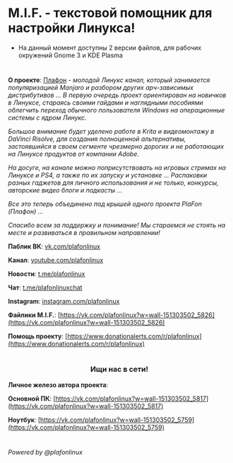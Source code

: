 # M.I.F. - текстовой помощник для настройки Линукса! 

- На данный момент доступны 2 версии файлов, для рабочих окружений Gnome 3 и KDE Plasma

#

<b>О проекте</b>: [Плафон](https://vk.com/plafonlinux) - <i>молодой Линукс канал, который занимается популяризацией Manjaro и разбором других арч-зависимых дистрибутивов ... В первую очередь проект ориентирован на новичков в Линуксе, стараясь своими гайдами и наглядными пособиями облегчить переход обычного пользователя Windows на операционные системы с ядром Линукс.

Большое внимание будет уделено работе в Krita и видеомонтажу в DaVinci Risolve, для создания полноценной альтернативы, застоявшийся в своем сегменте чрезмерно дорогих и не работающих на Линуксе продуктов от компании Adobe.

На досуге, на канале можно поприсутствовать на игровых стримах на Линуксе и PS4, а также по их запуску и установке ... Распаковки разных гаджетов для личного использования и не только, конкурсы, авторские видео блоги и подкасты ...

Все это теперь объединено под крышей одного проекта PlaFon (Плафон) ...

Спасибо всем за поддержку и понимание! Мы стараемся не стоять на месте и развиваться в правильном направлении!
</i>

<b>Паблик ВК</b>: [vk.com/plafonlinux](vk.com/plafonlinux)

<b>Канал</b>: [youtube.com/plafonlinux](youtube.com/plafonlinux)

<b>Новости</b>: [t.me/plafonlinux](t.me/plafonlinux)

<b>Чат</b>: [t.me/plafonlinuxchat](t.me/plafonlinuxchat)

<b>Instagram</b>: [instagram.com/plafonlinux](instagram.com/plafonlinux)

<b>Файлики M.I.F.</b>: [https://vk.com/plafonlinux?w=wall-151303502_5826](https://vk.com/plafonlinux?w=wall-151303502_5826)

<b>Помощь проекту</b>: [https://www.donationalerts.com/r/plafonlinux](https://www.donationalerts.com/r/plafonlinux)

#

### <center>Ищи нас в сети!</center>

<b>Личное железо автора проекта</b>:

<b>Основной ПК</b>: [https://vk.com/plafonlinux?w=wall-151303502_5817](https://vk.com/plafonlinux?w=wall-151303502_5817)


<b>Ноутбук</b>: [https://vk.com/plafonlinux?w=wall-151303502_5759](https://vk.com/plafonlinux?w=wall-151303502_5759)
#

###### Powered by @plafonlinux
